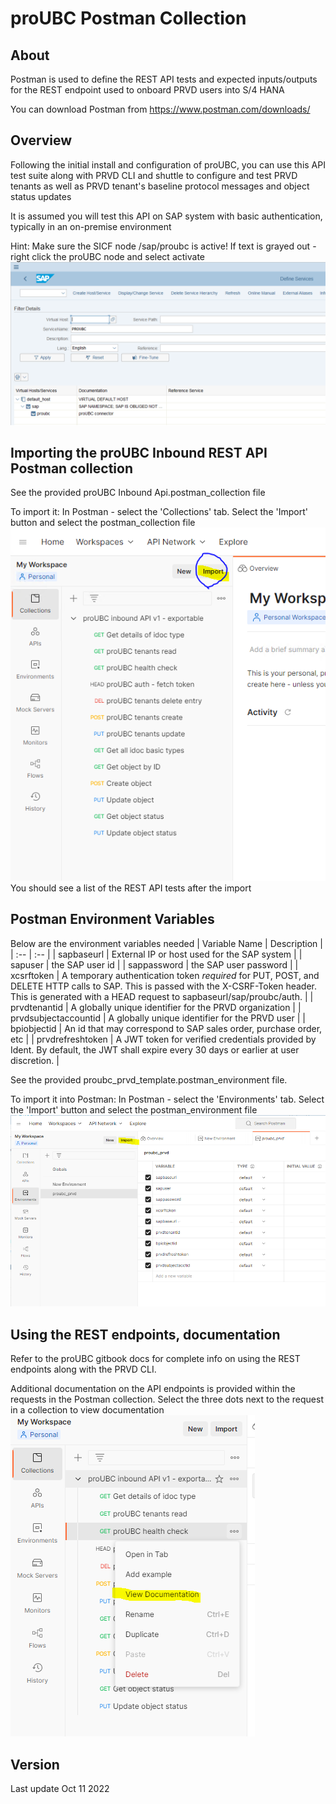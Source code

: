 # proUBC Postman Collection

## About
Postman is used to define the REST API tests and expected inputs/outputs for the REST endpoint used to onboard PRVD users into S/4 HANA

You can download Postman from https://www.postman.com/downloads/

## Overview
Following the initial install and configuration of proUBC, you can use this API test suite along with PRVD CLI and shuttle to configure and test PRVD tenants as well as PRVD tenant's baseline protocol messages and object status updates

It is assumed you will test this API on SAP system with basic authentication, typically in an on-premise environment

Hint: Make sure the SICF node /sap/proubc is active! If text is grayed out - right click the proUBC node and select activate
![image](sicfactivation.PNG)

## Importing the proUBC Inbound REST API Postman collection
See the provided proUBC Inbound Api.postman_collection file

To import it:
In Postman - select the 'Collections' tab. Select the 'Import' button and select the postman_collection file
![image](importpostman1.PNG)
You should see a list of the REST API tests after the import

## Postman Environment Variables
Below are the environment variables needed
| Variable Name | Description |
| :--           | :--         |
| sapbaseurl | External IP or host used for the SAP system |
| sapuser | the SAP user id |
| sappassword | the SAP user password |
| xcsrftoken | A temporary authentication token *required* for PUT, POST, and DELETE HTTP calls to SAP. This is passed with the X-CSRF-Token header. This is generated with a HEAD request to sapbaseurl/sap/proubc/auth. |
| prvdtenantid | A globally unique identifier for the PRVD organization |
| prvdsubjectaccountid | A globally unique identifier for the PRVD user |
| bpiobjectid | An id that may correspond to SAP sales order, purchase order, etc |
| prvdrefreshtoken | A JWT token for verified credentials provided by Ident. By default, the JWT shall expire every 30 days or earlier at user discretion. |

See the provided proubc_prvd_template.postman_environment file.

To import it into Postman:
In Postman - select the 'Environments' tab. Select the 'Import' button and select the postman_environment file
![image](importpostman2.PNG)

## Using the REST endpoints, documentation
Refer to the proUBC gitbook docs for complete info on using the REST endpoints along with the PRVD CLI.

Additional documentation on the API endpoints is provided within the requests in the Postman collection. Select the three dots next to the request in a collection to view documentation
![image](viewdocumentation.PNG)

## Version
Last update Oct 11 2022